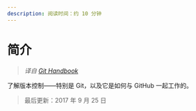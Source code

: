 ```yaml
---
description: 阅读时间：约 10 分钟
---
```


# 简介

> _译自 [Git Handbook](https://guides.github.com/introduction/git-handbook/)_

了解版本控制——特别是 Git，以及它是如何与 GitHub 一起工作的。

> 最后更新：2017 年 9 月 25 日

